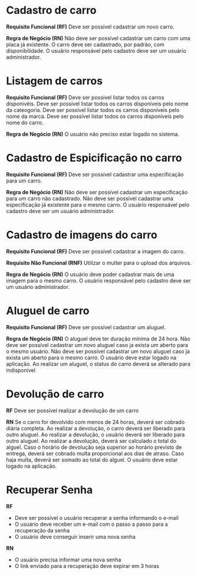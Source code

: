 # Cadastro de carro

**Requisito Funcional (RF)**
Deve ser possível cadastrar um novo carro.

**Regra de Negócio (RN)**
Não deve ser possível cadastrar um carro com uma placa já existente.
O carro deve ser cadastrado, por padrão, com disponibilidade.
O usuário responsável pelo cadastro deve ser um usuário administrador.

# Listagem de carros

**Requisito Funcional (RF)**
Deve ser possível listar todos os carros disponivéis.
Deve ser possível listar todos os carros disponíveis pelo nome da cateogoria.
Deve ser possível listar todos os carros disponíveis pelo nome da marca.
Deve ser possível listar todos os carros disponíveis pelo nome do carro.

**Regra de Negócio (RN)**
O usuário não preciso estar logado no sistema.

# Cadastro de Espicificação no carro

**Requisito Funcional (RF)**
Deve ser possível cadastrar uma especificação para um carro.

**Regra de Negócio (RN)**
Não deve ser possível cadastrar um especificação para um carro não cadastrado.
Não deve ser possível cadastrar uma especificação já existente para o mesmo carro.
O usuário responsável pelo cadastro deve ser um usuário administrador.

# Cadastro de imagens do carro

**Requisito Funcional (RF)**
Deve ser possível cadastrar a imagem do carro.

**Requisito Não Funcional (RNF)**
Utilizar o multer para o upload dos arquivos.

**Regra de Negócio (RN)**
O usuário deve poder cadastrar mais de uma imagem para o mesmo carro.
O usuário responsável pelo cadastro deve ser um usuário administrador.

# Aluguel de carro

**Requisito Funcional (RF)**
Deve ser possível cadastrar um aluguel.

**Regra de Negócio (RN)**
O aluguel deve ter duração mínima de 24 hora.
Não deve ser possível cadastrar um novo aluguel caso ja exista um aberto para o mesmo usuário.
Não deve ser possível cadastrar um novo aluguel caso ja exista um aberto para o mesmo carro.
O usuário deve estar logado na aplicação.
Ao realizar um aluguel, o status do carro deverá se alterado para indisponivel

# Devolução de carro

**RF**
Deve ser possível realizar a devolução de um carro

**RN**
Se o carro for devolvido com menos de 24 horas, deverá ser cobrado diária completa.
Ao realizar a devolução, o carro deverá ser liberado para outro aluguel.
Ao realizar a devolução, o usuário deverá ser liberado para outro aluguel.
Ao realizar a devolução, deverá ser calculado o total do alguel.
Caso o horário de devolução seja superior ao horário previsto de entrega, deverá ser cobrado multa proporcional aos dias de atraso.
Caso haja multa, deverá ser somado ao total do alguel.
O usuário deve estar logado na aplicação.

# Recuperar Senha

**RF**
- Deve ser possível o usuário recuperar a senha informando o e-mail
- O usuário deve receber um e-mail com o passo a passo para a recuperação da senha
- O usuário deve conseguir inserir uma nova senha

**RN**
- O usuário precisa informar uma nova senha
- O link enviado para  a recuperação deve expirar em 3 horas
